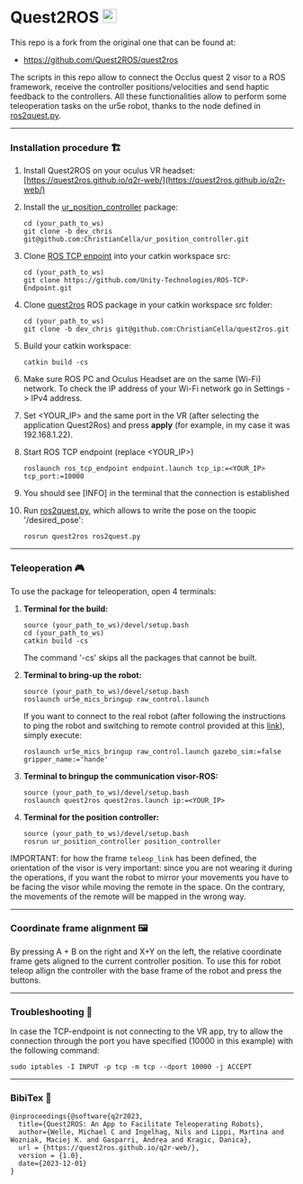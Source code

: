 # Quest2ROS  <img src="https://cdn-icons-png.flaticon.com/128/4821/4821613.png" alt="my image" width="25"/>

This repo is a fork from the original one that can be found at:
- https://github.com/Quest2ROS/quest2ros

The scripts in this repo allow to connect the Occlus quest 2 visor to a ROS framework, receive the controller positions/velocities and send haptic feedback to the controllers. All these functionalities allow to perform some teleoperation tasks on the ur5e robot, thanks to the node defined in [ros2quest.py](https://github.com/ChristianCella/quest2ros/blob/dev_chris/scripts/ros2quest.py).

---

### **Installation procedure** <a name="install"></a> 🏗️

1. Install Quest2ROS on your oculus VR headset:
 [https://quest2ros.github.io/q2r-web/](https://quest2ros.github.io/q2r-web/)

 2. Install the [ur_position_controller](https://github.com/ChristianCella/ur_position_controller/tree/master) package:

    ```
    cd (your_path_to_ws)
    git clone -b dev_chris git@github.com:ChristianCella/ur_position_controller.git
    ```

3. Clone [ROS TCP enpoint](https://github.com/Unity-Technologies/ROS-TCP-Endpoint) into your catkin workspace src:

    ```
    cd (your_path_to_ws)
    git clone https://github.com/Unity-Technologies/ROS-TCP-Endpoint.git
    ```

4. Clone [quest2ros](https://github.com/ChristianCella/quest2ros/tree/main) ROS package in your catkin workspace src folder:

    ```
    cd (your_path_to_ws)
    git clone -b dev_chris git@github.com:ChristianCella/quest2ros.git
    ```

5. Build your catkin workspace:

    `catkin build -cs`

6. Make sure ROS PC and Oculus Headset are on the same (Wi-Fi) network. To check the IP address of your Wi-Fi network go in Settings -> IPv4 address.

7. Set <YOUR_IP> and the same port in the VR (after selecting the application Quest2Ros) and press **apply** (for example, in my case it was 192.168.1.22).

8. Start ROS TCP endpoint (replace <YOUR_IP>)

    ```
    roslaunch ros_tcp_endpoint endpoint.launch tcp_ip:=<YOUR_IP> tcp_port:=10000
    ```

9. You should see [INFO] in the terminal that the connection is established

10. Run [ros2quest.py](https://github.com/ChristianCella/quest2ros/blob/dev_chris/scripts/ros2quest.py), which allows to write the pose on the toopic '/desired_pose':

    ```
    rosrun quest2ros ros2quest.py
    ```

---

### **Teleoperation** <a name="teleop"></a> 🎮
To use the package for teleoperation, open 4 terminals:

1. **Terminal for the build:**
    ```
    source (your_path_to_ws)/devel/setup.bash
    cd (your_path_to_ws)
    catkin build -cs
    ```
    The command '-cs' skips all the packages that cannot be built.


2. **Terminal to bring-up the robot:**
    ```
    source (your_path_to_ws)/devel/setup.bash
    roslaunch ur5e_mics_bringup raw_control.launch
    ```
    If you want to connect to the real robot (after following the instructions to ping the robot and switching to remote control provided at this [link](https://github.com/MerlinLaboratory/ur5e_mics)), simply execute:
     ```
    roslaunch ur5e_mics_bringup raw_control.launch gazebo_sim:=false gripper_name:='hande'
    ```

3. **Terminal to bringup the communication visor-ROS:**
    ```
    source (your_path_to_ws)/devel/setup.bash
    roslaunch quest2ros quest2ros.launch ip:=<YOUR_IP>
    ```

4. **Terminal for the position controller:**
    ```
    source (your_path_to_ws)/devel/setup.bash
    rosrun ur_position_controller position_controller
    ```

IMPORTANT: for how the frame ```teleop_link``` has been defined, the orientation of the visor is very important: since you are not wearing it during the operations, if you want the robot to mirror your movements you have to be facing the visor while moving the remote in the space. On the contrary, the movements of the remote will be mapped in the wrong way.

---

### **Coordinate frame alignment** <a name="alignment"></a> 🖼️

By pressing A + B on the right and X+Y on the left, the relative coordinate frame gets aligned to the current controller position.
To use this for robot teleop allign the controller with the base frame of the robot and press the buttons.

---

### **Troubleshooting** <a name="troubleshooting"></a> 🔫
In case the TCP-endpoint is not connecting to the VR app, try to allow the connection through the port you have specified (10000 in this example) with the following command:

```
sudo iptables -I INPUT -p tcp -m tcp --dport 10000 -j ACCEPT
```

---

### **BibiTex** <a name="bibitex"></a> 📔

```
@inproceedings{@software{q2r2023,
  title={Quest2ROS: An App to Facilitate Teleoperating Robots},
  author={Welle, Michael C and Ingelhag, Nils and Lippi, Martina and Wozniak, Maciej K. and Gasparri, Andrea and Kragic, Danica},
  url = {https://quest2ros.github.io/q2r-web/},
  version = {1.0},
  date={2023-12-01}
}
```




